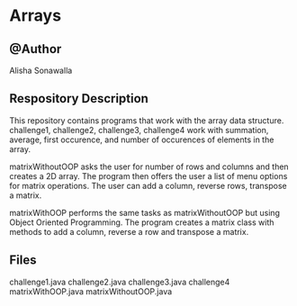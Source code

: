 Arrays
==========

@Author
---------------
Alisha Sonawalla 


Respository Description
---

This repository contains programs that work with the array data structure. 
challenge1, challenge2, challenge3, challenge4 work with summation, average, first occurence, and number of occurences of elements in the array.

matrixWithoutOOP asks the user for number of rows and columns and then creates a 2D array. The program then offers the user a list of menu options for matrix operations. The user can add a column, reverse rows, transpose a matrix.

matrixWithOOP performs the same tasks as matrixWithoutOOP but using Object Oriented Programming. The program creates a matrix class with methods to add a column, reverse a row and transpose a matrix. 

Files
---
challenge1.java
challenge2.java
challenge3.java
challenge4
matrixWithOOP.java
matrixWithoutOOP.java

